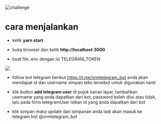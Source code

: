 ![challenge](https://imgur.com/download/kPGX2ae)

# cara menjalankan

- ketik **yarn start**

- buka browser dan ketik **http://localhost:3000**

- buat file .env dengan isi TELEGRAM_TOKEN

![](https://imgur.com/download/7iJV0e6)

- follow bot telegram berikut https://t.me/ormtelegram_bot anda akan mendapat id dan username simpan teks tersebut untuk digunakan nanti

- klik button **add telegram user** di pojok kanan layar, tambahkan username yang anda dapatkan dari bot, password boleh diisi atau tidak, lalu pada form telegramUser isikan id yang anda dapatkan dari bot

- klik simpan maka update dari simpanan anda tadi akan masuk ke telegram bot @ormtelegram_bot

